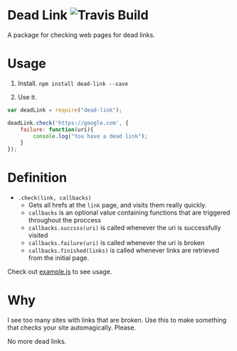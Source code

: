 # Dead Link ![Travis Build](https://travis-ci.org/ghmeier/dead-link.svg?branch=master)
A package for checking web pages for dead links.

# Usage
1. Install.
`npm install dead-link --save`

2. Use it.
```javascript
var deadLink = require("dead-link");

deadLink.check('https://google.com', {
    failure: function(uri){
        console.log("You have a dead link");
    }
});
```

# Definition
* `.check(link, callbacks)`
  * Gets all hrefs at the `link` page, and visits them really quickly.
  * `callbacks` is an optional value containing functions that are triggered throughout the proccess
  * `callbacks.succsss(uri)` is called whenever the uri is successfully visited
  * `callbacks.failure(uri)` is called whenever the uri is broken
  * `callbacks.finished(links)` is called whenever links are retrieved from the initial page.

Check out [example.js](https://github.com/ghmeier/dead-link/blob/master/example.js) to see usage.

# Why
I see too many sites with links that are broken. Use this to make something that checks your site automagically. Please. 

No more dead links.
